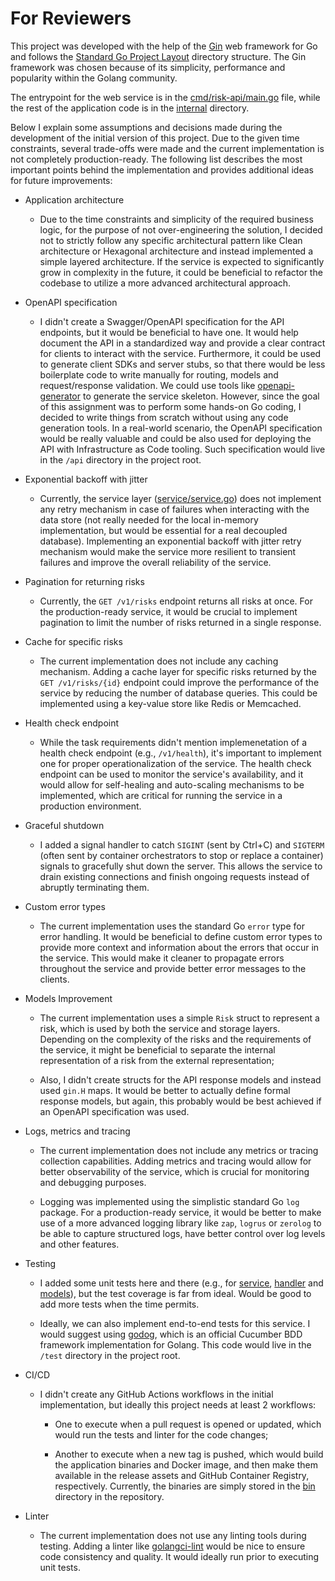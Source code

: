 # For Reviewers

This project was developed with the help of the [Gin](https://github.com/gin-gonic/gin) web framework for Go and follows
the [Standard Go Project Layout](https://github.com/golang-standards/project-layout) directory structure. The Gin
framework was chosen because of its simplicity, performance and popularity within the Golang community.

The entrypoint for the web service is in the [cmd/risk-api/main.go](./cmd/risk-api/main.go) file, while the rest of the
application code is in the [internal](./internal) directory.

Below I explain some assumptions and decisions made during the development of the initial version of this project.
Due to the given time constraints, several trade-offs were made and the current implementation is not completely
production-ready. The following list describes the most important points behind the implementation and provides
additional ideas for future improvements:

- Application architecture

    - Due to the time constraints and simplicity of the required business logic, for the purpose of not over-engineering
    the solution, I decided not to strictly follow any specific architectural pattern like Clean architecture or
    Hexagonal architecture and instead implemented a simple layered architecture. If the service is expected to
    significantly grow in complexity in the future, it could be beneficial to refactor the codebase to utilize a more
    advanced architectural approach.

- OpenAPI specification

    - I didn't create a Swagger/OpenAPI specification for the API endpoints, but it would be beneficial to have one. It
    would help document the API in a standardized way and provide a clear contract for clients to interact with the
    service. Furthermore, it could be used to generate client SDKs and server stubs, so that there would be less
    boilerplate code to write manually for routing, models and request/response validation. We could use tools like
    [openapi-generator](https://github.com/OpenAPITools/openapi-generator) to generate the service skeleton. However,
    since the goal of this assignment was to perform some hands-on Go coding, I decided to write things from scratch
    without using any code generation tools. In a real-world scenario, the OpenAPI specification would be really
    valuable and could be also used for deploying the API with Infrastructure as Code tooling. Such specification would
    live in the `/api` directory in the project root.

- Exponential backoff with jitter

    - Currently, the service layer ([service/service.go](service/service.go)) does not implement any retry mechanism in
    case of failures when interacting with the data store (not really needed for the local in-memory implementation,
    but would be essential for a real decoupled database). Implementing an exponential backoff with jitter retry
    mechanism would make the service more resilient to transient failures and improve the overall reliability of the
    service.

- Pagination for returning risks

    - Currently, the `GET /v1/risks` endpoint returns all risks at once. For the production-ready service, it would be
    crucial to implement pagination to limit the number of risks returned in a single response.

- Cache for specific risks

    - The current implementation does not include any caching mechanism. Adding a cache layer for specific risks
    returned by the `GET /v1/risks/{id}` endpoint could improve the performance of the service by reducing the number
    of database queries. This could be implemented using a key-value store like Redis or Memcached.

- Health check endpoint

    - While the task requirements didn't mention implemenetation of a health check endpoint (e.g., `/v1/health`), it's
    important to implement one for proper operationalization of the service. The health check endpoint can be used to
    monitor the service's availability, and it would allow for self-healing and auto-scaling mechanisms to be
    implemented, which are critical for running the service in a production environment.

- Graceful shutdown

    - I added a signal handler to catch `SIGINT` (sent by Ctrl+C) and `SIGTERM` (often sent by container orchestrators
    to stop or replace a container) signals to gracefully shut down the server. This allows the service to drain
    existing connections and finish ongoing requests instead of abruptly terminating them.

- Custom error types

    - The current implementation uses the standard Go `error` type for error handling. It would be beneficial to define
    custom error types to provide more context and information about the errors that occur in the service. This would
    make it cleaner to propagate errors throughout the service and provide better error messages to the clients.

- Models Improvement

    - The current implementation uses a simple `Risk` struct to represent a risk, which is used by both the service and
    storage layers. Depending on the complexity of the risks and the requirements of the service, it might be beneficial
    to separate the internal representation of a risk from the external representation;

    - Also, I didn't create structs for the API response models and instead used `gin.H` maps. It would be better to
    actually define formal response models, but again, this probably would be best achieved if an OpenAPI specification
    was used.

- Logs, metrics and tracing

    - The current implementation does not include any metrics or tracing collection capabilities. Adding metrics and
    tracing would allow for better observability of the service, which is crucial for monitoring and debugging purposes.

    - Logging was implemented using the simplistic standard Go `log` package. For a production-ready service, it would
    be better to make use of a more advanced logging library like `zap`, `logrus` or `zerolog` to be able to capture
    structured logs, have better control over log levels and other features.

- Testing

    - I added some unit tests here and there (e.g., for [service](./internal/service/), [handler](./internal/handler/)
    and [models](./internal/models/)), but the test coverage is far from ideal. Would be good to add more tests when
    the time permits.

    - Ideally, we can also implement end-to-end tests for this service. I would suggest using
    [godog](https://github.com/cucumber/godog), which is an official Cucumber BDD framework implementation for Golang.
    This code would live in the `/test` directory in the project root.

- CI/CD

    - I didn't create any GitHub Actions workflows in the initial implementation, but ideally this project needs
    at least 2 workflows:

        - One to execute when a pull request is opened or updated, which would run the tests and linter for the code
        changes;

        - Another to execute when a new tag is pushed, which would build the application binaries and Docker image,
        and then make them available in the release assets and GitHub Container Registry, respectively. Currently, the
        binaries are simply stored in the [bin](./bin/) directory in the repository.

- Linter

    - The current implementation does not use any linting tools during testing. Adding a linter like
    [golangci-lint](https://github.com/golangci/golangci-lint) would be nice to ensure code consistency and quality.
    It would ideally run prior to executing unit tests.
